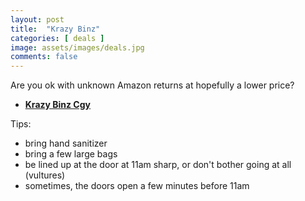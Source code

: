 ```yaml
---
layout: post
title:  "Krazy Binz"
categories: [ deals ]
image: assets/images/deals.jpg
comments: false
---
```


Are you ok with unknown Amazon returns at hopefully a lower price?

+ **[Krazy Binz Cgy](https://www.facebook.com/krazyBinzCalgary/)**

Tips:
- bring hand sanitizer
- bring a few large bags
- be lined up at the door at 11am sharp, or don't bother going at all  (vultures)
- sometimes, the doors open a few minutes before 11am
